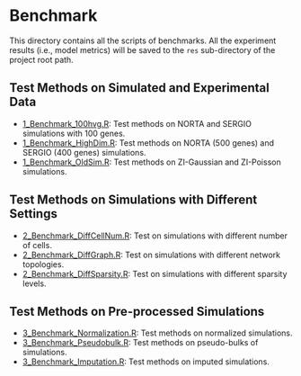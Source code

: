 # Benchmark

This directory contains all the scripts of benchmarks. All the experiment results (i.e., model metrics) will be saved to the ``res`` sub-directory of the project root path.

<!-- You can download experiment results at [here](https://drive.google.com/file/d/1WNwrXj1JnoS4H55R5rpmWboKQyAxvrXK/view?usp=sharing). It should be unzipped and put in the project root directory. -->

## Test Methods on Simulated and Experimental Data

- [1_Benchmark_100hvg.R](./1_Benchmark_100hvg.R): Test methods on NORTA and SERGIO simulations with 100 genes.
- [1_Benchmark_HighDim.R](./1_Benchmark_HighDim.R): Test methods on NORTA (500 genes) and SERGIO (400 genes) simulations.
- [1_Benchmark_OldSim.R](./1_Benchmark_OldSim.R): Test methods on ZI-Gaussian and ZI-Poisson simulations.

## Test Methods on Simulations with Different Settings

- [2_Benchmark_DiffCellNum.R](./2_Benchmark_DiffCellNum.R): Test on simulations with different number of cells.
- [2_Benchmark_DiffGraph.R](./2_Benchmark_DiffGraph.R): Test on simulations with different network topologies.
- [2_Benchmark_DiffSparsity.R](./2_Benchmark_DiffSparsity.R): Test on simulations with different sparsity levels.

## Test Methods on Pre-processed Simulations

- [3_Benchmark_Normalization.R](./3_Benchmark_Normalization.R): Test methods on normalized simulations.
- [3_Benchmark_Pseudobulk.R](./3_Benchmark_Pseudobulk.R): Test methods on pseudo-bulks of simulations.
- [3_Benchmark_Imputation.R](./3_Benchmark_Imputation.R): Test methods on imputed simulations.